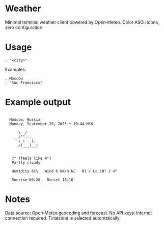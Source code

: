 # Weather

Minimal terminal weather client powered by Open‑Meteo. Color ASCII icons, zero configuration.

# Usage

```
. "<city>"
```

Examples:
```
. Moscow
. "San Francisco"
```

# Example output

```

  Moscow, Russia
  Monday, September 29, 2025 • 19:44 MSK

      \  /
    _ /"".-.
      \_(   ).
      /(___(__)


   7° (feels like 4°)
   Partly cloudy

   Humidity 61%   Wind 6 km/h NE   Hi / Lo 10° / 4°

   Sunrise 06:28   Sunset 18:10

```

# Notes

Data source: Open‑Meteo geocoding and forecast. No API keys. Internet connection required. Timezone is selected automatically.